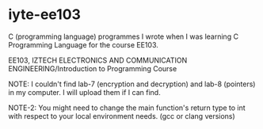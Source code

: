 # iyte-ee103
C (programming language) programmes I wrote when I was learning C Programming Language for the course EE103.

EE103, IZTECH ELECTRONICS AND COMMUNICATION ENGINEERING/Introduction to Programming Course

NOTE: I couldn't find lab-7 (encryption and decryption) and lab-8 (pointers) in my computer. I will upload them if I can find.

NOTE-2: You might need to change the main function's return type to int with respect to your local environment needs. (gcc or clang versions)
